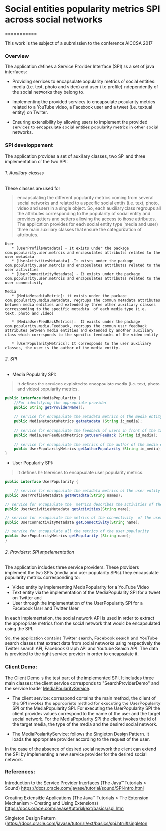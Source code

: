 # Social entities popularity metrics SPI across social networks 
===========


This work is the subject of a submission to the conference AICCSA 2017


### Overview

The application defines a Service Provider Interface (SPI) as a set of java interfaces: 

* Providing services to encapsulate popularity metrics of social entities: media (i.e. text, photo and video) and user (i.e profile) independently of the social networks they belong to. 

 * Implementing the provided services to encapsulate popularity metrics related to a YouTube video, a Facebook user and a tweet (i.e. textual entity) on Twitter.
 
 * Ensuring extensibility by allowing users to implement the provided services to encapsulate social entities popularity metrics in other social networks.

### SPI developpement

The application provides a set of auxiliary classes, two SPI and three implementation of the two SPI:
###### 1. Auxiliary classes
These classes are used for 
> encapsulating the different popularity metrics coming from several social networks and related to a specific social entity (i.e. text, photo, video and user) in a single object. 
>  So, each auxiliary class  regroups all the attributes corresponding to the popularity of social entity and provides getters and setters allowing the access to those attributes.
>  The application provides for each social entity type (media and user)  three main auxiliary classes that ensure the categorization of attributes.

    User 
       * [UserProfileMetadata] - It exists under the package com.popularity.user.metrcis and encapsulates attributes related to the user metadata
       * [UserActivitiesMetadata] -It exists under the package com.popularity.user.metrcis and encapsulates attributes related to the user activities
       * [UserConnectivityMetadata] - It exists under the package com.popularity.user.metrcis and encapsulates attributes related to the user connectivity
> 
    Media
       * [MediaMetadataMetric]: it exists under the package com.popularity.media.metadata, regroups the commun metadata attributes between media entities and extended by three other auxiliary classes corresponding to the specific metadata  of each media type (i.e.  text, photo and video)
        
       * [MediaUserFeedBackMetrics]:  It exists under the package com.popularity.media.Feedback, regroups the commun user feedback attributes between media entities and extended by another auxiliary class which corresponds to the specific feedbacks of the video entity
       
       * [UserPopularityMetrics]: It corresponds to the user auxiliary classes, the user is the author of the media entity.
###### 2. SPI
* Media Popularity SPI: 
> It defines the services exploited to encapsulate media (i.e. text, photo and video) popularity metrics.

```java
public interface MediaPopularity {
	//For identifying the appropriate provider
	public String getProviderName();
	
	// service for encapsulate the metadata metrics of the media entity (i.e. Text, Photo and Video) correpond to the id_media
	public MediaMetadataMetrics getmetadata (String id_media);
	
	// service for encapsulate the feedback of users in front of the target media entity (i.e. Text, Photo and Video) correpond to the id_media
	public MediaUserFeedBackMetrics getUserFeeBack (String id_media);
	
	// service for encapsulate the metrics of the author of the media entity (i.e. Text, Photo and Video) correpond to the id_media
	public UserPopularityMetrics getAuthorPopularity (String id_media);
}
```
* User Popularity SPI: 
> It defines he tservices to encapsulate user popularity metrics.
```java
public interface UserPopularity {

	// service for encapsulate the metadata metrics of the user entity 
public UserProfileMetadata getMetadata(String names);

// service for encapsulate the  metrics describes the activities of the user entity 
public UserActivitiesMetadata getActivities(String name);

// service for encapsulate the metrics of the connectivity  of the user entity 
public UserConnectivityMetadata getConnectivity(String name);

// service for encapsulate all the metrics of the user popularity 
public UserPopularityMetrics getPopularity (String name);
}
```
###### 2. Providers: SPI impelementation

The application includes three service providers. These providers implement the two SPIs (media and user popularity SPIs).They encapsulate popularity metrics corresponding to:
*  Video entity by implementing MediaPopularity for a YouTube Video
*  Text entity via the implementation of the MediaPopularity SPI for a tweet on Twitter and 
*  User through the implementation of the UserPopularity SPI for a Facebook User and Twitter User

In each implementation, the social network API is used in order to extract the appropriate metrics from the social network that would be encapsulated using the SPI.

So, the application contains Twitter search, Facebook search and YouTube search classes that extract data from social networks using respectively the Twitter search API, Facebook Graph API and Youtube Search API. The data is provided to the right service provider in order to encapsulate it. 


### Client Demo:

 The Client Demo is the test part of the implemented SPI. It includes three main classes: 
the client service corresponds to "SearchProviderDemo" and the service loader [MediaPoularityService](https://github.com/hibaSbei/SocialEntityPopularitySPI/blob/master/Popularity/src/com/popularity/loader/MediaPopularityService.java).
 
 * The client service: correspond contains the main method, the client of the SPI invokes the appropriate method for executing the UserPopularity SPI or the MediaPopularity SPI. For executing the UserPopularity SPI  the client provides values correspond to the name of the user and the target social network. For the MediaPopularity SPI the client invokes the id of the target media, the type of the media and the desired social network.
 
 
 * The MediaPoularityService: follows the Singleton Design Pattern. It loads the appropriate provider according to the request of the user.

In the case of the absence of desired social network the client can extend the SPI by implementing a new service provider for the desired social network.  
 
 ### References:
 
 Introduction to the Service Provider Interfaces (The Java™ Tutorials > Sound) https://docs.oracle.com/javase/tutorial/sound/SPI-intro.html

Creating Extensible Applications (The Java™ Tutorials > The Extension Mechanism > Creating and Using Extensions) https://docs.oracle.com/javase/tutorial/ext/basics/spi.html

Singleton Design Pattern (https://docs.oracle.com/javase/tutorial/ext/basics/spi.html#singleton

